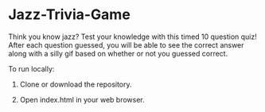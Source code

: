 # Jazz-Trivia-Game
Think you know jazz? Test your knowledge with this timed 10 question quiz! After each question guessed, you will be able to see the correct answer along with a silly gif based on whether or not you guessed correct.

To run locally:

1) Clone or download the repository.

2) Open index.html in your web browser.
